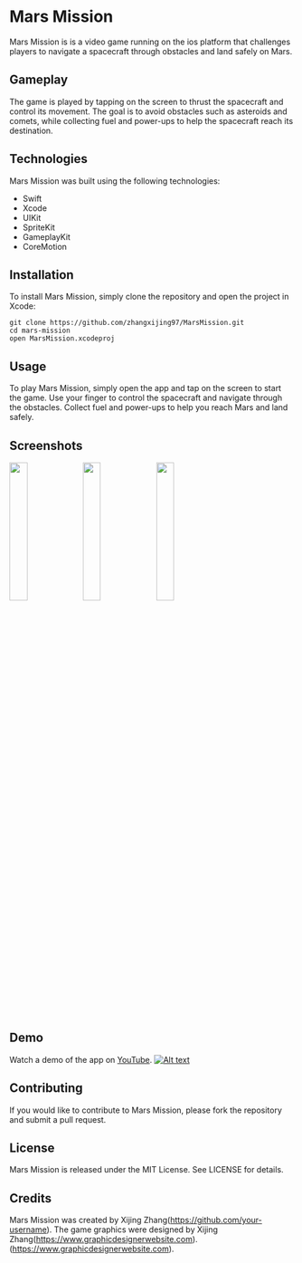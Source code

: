 # Mars Mission

Mars Mission is is a video game running on the ios platform that challenges players to navigate a spacecraft through obstacles and land safely on Mars.

## Gameplay

The game is played by tapping on the screen to thrust the spacecraft and control its movement. The goal is to avoid obstacles such as asteroids and comets, while collecting fuel and power-ups to help the spacecraft reach its destination.

## Technologies

Mars Mission was built using the following technologies:

- Swift
- Xcode
- UIKit
- SpriteKit
- GameplayKit
- CoreMotion

## Installation

To install Mars Mission, simply clone the repository and open the project in Xcode:
```
git clone https://github.com/zhangxijing97/MarsMission.git
cd mars-mission
open MarsMission.xcodeproj
```

## Usage

To play Mars Mission, simply open the app and tap on the screen to start the game. Use your finger to control the spacecraft and navigate through the obstacles. Collect fuel and power-ups to help you reach Mars and land safely.

## Screenshots

<img src="https://github.com/zhangxijing97/MarsMission/blob/main/Screenshots/IMG_1543.PNG" width=25% height=25%>

<img src="https://github.com/zhangxijing97/MarsMission/blob/main/Screenshots/IMG_4840.PNG" width=25% height=25%>

<img src="https://github.com/zhangxijing97/MarsMission/blob/main/Screenshots/IMG_4834.PNG" width=25% height=25%>

## Demo

Watch a demo of the app on [YouTube](https://www.youtube.com/watch?v=abc123).
[![Alt text](https://img.youtube.com/vi/abc123/0.jpg)](https://www.youtube.com/watch?v=abc123)

## Contributing

If you would like to contribute to Mars Mission, please fork the repository and submit a pull request.

## License

Mars Mission is released under the MIT License. See LICENSE for details.

## Credits

Mars Mission was created by Xijing Zhang(https://github.com/your-username). The game graphics were designed by Xijing Zhang(https://www.graphicdesignerwebsite.com).(https://www.graphicdesignerwebsite.com).
